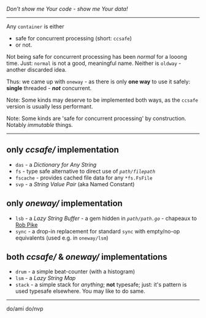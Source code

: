 *Don't show me Your code - show me Your data!*

---
Any `container` is either
- safe for concurrent processing (short: `ccsafe`)
- or not.

Not being safe for concurrent processing has been *normal* for a looong time.
Just: `normal` is not a good, meaningful name.
Neither is `oldway` - another discarded idea.

Thus: we came up with `oneway` - as there is only **one way** to use it safely: **single** threaded - ***not*** concurrent.

Note: Some kinds may deserve to be implemented both ways, as the `ccsafe` version is usually less performant.

Note: Some kinds are 'safe for concurrent processing' by construction. Notably *immutable* things.

----
## only *ccsafe/* implementation
- `das` - a *Dictionary for Any String*
- `fs` - type safe alternative to direct use of *`path/filepath`*
- `fscache` - provides cached file data for any `*fs.FsFile`
- `svp` - a *String Value Pair* (aka Named Constant)


## only *oneway/* implementation
- `lsb` - a *Lazy String Buffer* -
  a gem hidden in *`path/path.go`* -
  chapeaux to [Rob Pike](https://en.wikipedia.org/wiki/Rob_Pike)
- `sync` - a drop-in replacement for standard `sync` with empty/no-op equivalents (used e.g. in `oneway/lsm`)

## both *ccsafe/* & *oneway/* implementations
- `drum` - a simple beat-counter (with a histogram)
- `lsm` - a *Lazy String Map*
- `stack` - a simple stack for *anything*; **not** typesafe; just: it's pattern is used typesafe elsewhere. You may like to do same.

---
do/ami
do/nvp